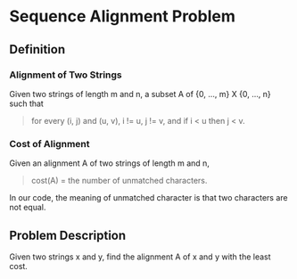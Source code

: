 # Sequence Alignment Problem

## Definition

### Alignment of Two Strings
Given two strings of length m and n, a subset A of {0, ..., m} X {0, ..., n} such that 
> for every (i, j) and (u, v), i != u, j != v, and if i < u then j < v.

### Cost of Alignment
Given an alignment A of two strings of length m and n,

> cost(A) = the number of unmatched characters.

In our code, the meaning of unmatched character is that two characters are not equal.

## Problem Description
Given two strings x and y, find the alignment A of x and y with the least cost.
